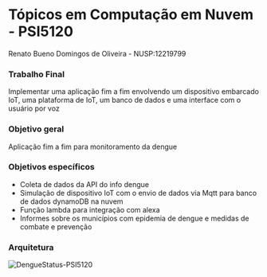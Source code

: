 # Tópicos em Computação em Nuvem - PSI5120

Renato Bueno Domingos de Oliveira - NUSP:12219799

### Trabalho Final
Implementar uma aplicação fim a fim envolvendo um dispositivo embarcado IoT, uma plataforma de IoT,
um banco de dados e uma interface com o usuário por voz

### Objetivo geral
Aplicação fim a fim para monitoramento da dengue

### Objetivos específicos

- Coleta de dados da API do info dengue
- Simulação de dispositivo IoT com o envio de dados via Mqtt para banco de dados dynamoDB na nuvem
- Função lambda para integração com alexa
- Informes sobre os municípios com epidemia de dengue e medidas de combate e prevenção

### Arquitetura

![DengueStatus-PSI5120](https://github.com/user-attachments/assets/e7a1c3e2-583c-456c-b5fc-f5e14ac4eafa)
